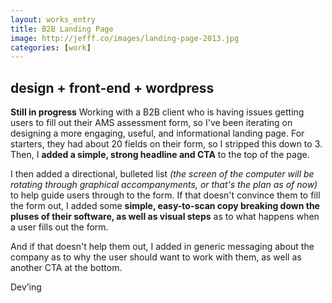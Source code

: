 ```yaml
---
layout: works_entry
title: B2B Landing Page
image: http://jefff.co/images/landing-page-2013.jpg
categories: [work]
---
```


<h2 data-icon="⚒">design + front-end + wordpress</h2>

**Still in progress** Working with a B2B client who is having issues getting users to fill out their AMS assessment form, so I've been iterating on designing a more engaging, useful, and informational landing page. For starters, they had about 20 fields on their form, so I stripped this down to 3. Then, I **added a simple, strong headline and CTA** to the top of the page.

I then added a directional, bulleted list _(the screen of the computer will be rotating through graphical accompanyments, or that's the plan as of now)_ to help guide users through to the form. If that doesn't convince them to fill the form out, I added some **simple, easy-to-scan copy breaking down the pluses of their software, as well as visual steps** as to what happens when a user fills out the form.

And if that doesn't help them out, I added in generic messaging about the company as to why the user should want to work with them, as well as another CTA at the bottom.

<span class="button disabled">Dev&rsquo;ing</span>